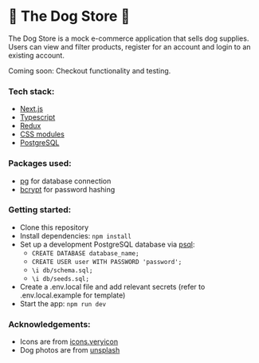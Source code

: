 # 🐶 The Dog Store 🐶

The Dog Store is a mock e-commerce application that sells dog supplies. Users can view and filter products, register for an account and login to an existing account.

Coming soon: Checkout functionality and testing.

### Tech stack:
- [Next.js](https://nextjs.org/)
- [Typescript](https://www.typescriptlang.org/)
- [Redux](https://redux.js.org/)
- [CSS modules](https://nextjs.org/docs/app/building-your-application/styling/css-modules)
- [PostgreSQL](https://www.postgresql.org/)

### Packages used:
- [pg](https://www.npmjs.com/package/pg) for database connection
- [bcrypt](https://www.npmjs.com/package/bcrypt) for password hashing


### Getting started:
- Clone this repository
- Install dependencies: `npm install`
- Set up a development PostgreSQL database via [psql](https://www.postgresql.org/docs/current/app-psql.html#:~:text=psql):
  - `CREATE DATABASE database_name;`
  - `CREATE USER user WITH PASSWORD 'password';`
  - `\i db/schema.sql;`
  - `\i db/seeds.sql;`
- Create a .env.local file and add relevant secrets (refer to .env.local.example for template)
- Start the app: `npm run dev`

### Acknowledgements:
- Icons are from [icons.veryicon](https://icons.veryicon.com)
- Dog photos are from [unsplash](https://unsplash.com/photos)